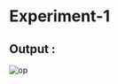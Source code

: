 # Experiment-1
## Output :
![op](https://github.com/diksha1243/EXP_1/assets/157503687/ee4247ab-3c84-43bb-8cb5-9e90e2ae187a)
